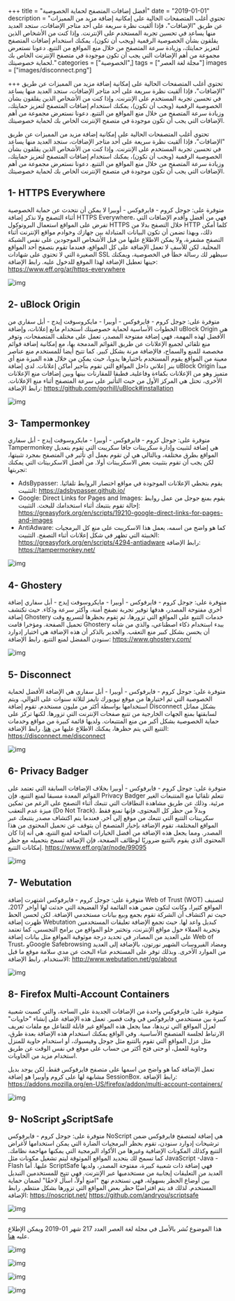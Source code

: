 +++
title = "أفضل إضافات المتصفح لحماية الخصوصية"
date = "2019-01-01"
description = "تحتوي أغلب المتصفحات الحالية على إمكانية إضافة مزيد من المميزات عن طريق \"الإضافات\"، فإذا ألقيت نظرة سريعة على أحد متاجر الإضافات، ستجد العديد منها يساعد في تحسين تجربة المستخدم على الإنترنت. وإذا كنت من الأشخاص الذين يقلقون بشأن الخصوصية الرقمية (ويجب أن تكون)، يمكنك استخدام إضافات المتصفح لتعزيز حمايتك، وزيادة سرعة المتصفح من خلال منع المواقع من التتبع. دعونا نستعرض مجموعة من أهم الإضافات التي يجب أن تكون موجودة في متصفح الإنترنت الخاص بك لحماية خصوصيتك."
categories = ["الخصوصية",]
tags = ["مجلة لغة العصر"]
images = ["images/disconnect.png"]

+++
تحتوي أغلب المتصفحات الحالية على إمكانية إضافة مزيد من المميزات عن طريق "الإضافات"، فإذا ألقيت نظرة سريعة على أحد متاجر الإضافات، ستجد العديد منها يساعد في تحسين تجربة المستخدم على الإنترنت. وإذا كنت من الأشخاص الذين يقلقون بشأن الخصوصية الرقمية (ويجب أن تكون)، يمكنك استخدام إضافات المتصفح لتعزيز حمايتك، وزيادة سرعة المتصفح من خلال منع المواقع من التتبع. دعونا نستعرض مجموعة من أهم الإضافات التي يجب أن تكون موجودة في متصفح الإنترنت الخاص بك لحماية خصوصيتك.


تحتوي أغلب المتصفحات الحالية على إمكانية إضافة مزيد من المميزات عن طريق "الإضافات"، فإذا ألقيت نظرة سريعة على أحد متاجر الإضافات، ستجد العديد منها يساعد في تحسين تجربة المستخدم على الإنترنت. وإذا كنت من الأشخاص الذين يقلقون بشأن الخصوصية الرقمية (ويجب أن تكون)، يمكنك استخدام إضافات المتصفح لتعزيز حمايتك، وزيادة سرعة المتصفح من خلال منع المواقع من التتبع. دعونا نستعرض مجموعة من أهم الإضافات التي يجب أن تكون موجودة في متصفح الإنترنت الخاص بك لحماية خصوصيتك.

## 1- HTTPS Everywhere

متوفرة على: جوجل كروم - فايرفوكس - أوبيرا
لا يمكن أن نتحدث عن حماية الخصوصية أثناء التصفح ولا نذكر إضافة HTTPS Everywhere، فهي من أفضل وأقدم الإضافات التي تفرض على المواقع استعمال البروتوكول HTTPS خلال التصفح بدلا من HTTP كلما أمكن ذلك، وبهذا تضمن أن تكون البيانات المتبادلة بين جهازك وخوادم مواقع الإنترنت أثناء التصفح مشفرة، ولا يمكن الاطلاع عليها من قبل الأشخاص الموجودين على نفس الشبكة المحلية.
لكن للأسف لا تعمل الإضافة على كل المواقع، فعندما تقوم بتصفح أحد المواقع الصغيرة التي لا تحتوي على شهادات SSL سيظهر لك رسالة خطأ في الخصوصية، ويمكنك حينها تعطيل الإضافة لهذا الموقع للدخول عليه.
رابط الإضافة: https://www.eff.org/ar/https-everywhere

![img](images/https-everywhere.png)

## 2- uBlock Origin

متوفرة على: جوجل كروم - فايرفوكس - أوبيرا - مايكروسوفت إيدج - أبل سفاري
من الخطوات الأساسية لحماية خصوصيتك استخدام مانع إعلانات، وإضافة uBlock Origin هي الأفضل لهذه المهمة، فهي إضافة مفتوحة المصدر، تعمل على مختلف المتصفحات، وتوفر منع تلقائي لجميع الإعلانات عن طريق القوائم المدمجة بها، مع إمكانية إضافة قوائم مخصصة للمنع والسماح، فالإضافة مرنة بشكل كبير. كما تتيح أيضا للمستخدم منع عناصر معينة من المواقع يقوم المستخدم باختيارها يدويا، حيث يمكن من خلال هذه الميزة منع أي بنر إعلاني داخل المواقع التي تقوم بتأجير أماكن إعلانات.
لدي إضافة uBlock Origin مبدأ متميز وهو من الإعلانات بكفاءة وفاعليةـ فطبقا للمقارنات بينها وبين إضافات منع الإعلانات الأخرى، تحتل هي المركز الأول من حيث التأثير على سرعة المتصفح أثناء منع الإعلانات.
رابط الإضافة: https://github.com/gorhill/uBlock#installation

![img](images/uBlock.webp)

## 3- Tampermonkey

متوفرة على: جوجل كروم - فايرفوكس - أوبيرا - مايكروسوفت إيدج - أبل سفاري
Tampermonkey هي إضافة لتثبيت وإدارة سكريبتات جافا سكريبت التي تقوم بتعديل المواقع بطرق مختلفة، وبالتالي هي لن تقوم بعمل أي تأثير في المتصفح بمجرد تثبيتها، لكن يجب أن تقوم بتثبيت بعض الاسكريبتات أولا.
من أفضل الاسكربيتات التي يمكنك تجربتها:

- AdsBypasser: يقوم بتخطي الإعلانات الموجودة في مواقع اختصار الروابط تلقائيا.
التثبيت: https://adsbypasser.github.io/
- Google: Direct Links for Pages and Images: يقوم بمنع جوجل من عمل روابط إحالة تقوم بتتبعك أثناء استخدامك للبحث.
التثبيت: https://greasyfork.org/en/scripts/19210-google-direct-links-for-pages-and-images
- AntiAdware: كما هو واضح من اسمه، يعمل هذا الاسكريبت على منع كل البرمجيات الخبيثة التي تظهر في شكل إعلانات أثناء التصفح.
التثبيت: https://greasyfork.org/en/scripts/4294-antiadware
رابط الإضافة: https://tampermonkey.net/

![img](images/Tampermonkey.png)

## 4- Ghostery

متوفرة على: جوجل كروم - فايرفوكس - أوبيرا - مايكروسوفت إيدج - أبل سفاري
إضافة أخري مفتوحة المصدر، هدفها توفير تجربة تصفح أمنة، وأكثر سرعة وذكاء. حيث تكتشف إضافة Ghostery خدمات التتبع على المواقع التي تزورها، ثم تقوم بحظرها لتسريع وقت تحميل الصفحة. 
ومؤخرا قامت Ghostery ببدء استخدام ذكاء اصطناعي، والذي من شأنه أن يحسن بشكل كبير منع التعقب. والجدير بالذكر أن هذه الإضافة هي اختيار إدوارد سنودن المفضل لمنع التتبع.
رابط الإضافة: https://www.ghostery.com/

![img](images/ghostery.webp)

## 5- Disconnect

متوفرة على: جوجل كروم - فايرفوكس - أوبيرا - أبل سفاري
هي الإضافة الأفضل لحماية الخصوصية التي تم اختيارها من موقع نيويورك تايمز لثلاثة سنوات على التوالي. ويتم استخدامها بواسطة أكثر من مليون مستخدم.
تقوم إضافة Disconnect بشكل مماثل لسابقتها بمنع الجهات الخارجية من تتبع صفحات الإنترنت التي تزورها. لكنها تركز على حماية الخصوصية بشكل أكبر من منع المتتبعات. ولديها قائمة كبيرة من مواقع وخدمات التتبع التي يتم حظرها، يمكنك الاطلاع  عليها من [هنا](https://github.com/disconnectme/disconnect-tracking-protection).
رابط الإضافة: https://disconnect.me/disconnect

![img](images/disconnect.png)

## 6- Privacy Badger

متوفرة على: جوجل كروم - فايرفوكس - أوبيرا
بخلاف الإضافات السابقة التي تعتمد على القوائم المعدة مسبقا لمنع التتبع، فإن Privacy Badger تتعلم تلقائيا منع المتتبعات الغير مرئية. وذلك عن طريق مشاهدة النطاقات التي تتبعك أثناء التصفح على الرغم من تمكين ميزة عدم التعقب (Do Not Track).
وبدلاً من حظر كل المحتوى، فإنها تمنع فقط سكريبتات التتبع التي تتبعك من موقع إلى آخر. فعندما يتم اكتشاف مصدر يتتبعك عبر المواقع المختلفة، تقوم الإضافة بإخبار المتصفح أن يتوقف عن تحميل المحتوى من هذا المصدر. ومما يجعل هذه الإضافة من أفضل الخيارات المتاحة لمنع التتبع، هي أنه إذا كان المحتوى الذي يقوم بالتتبع ضروريًا لوظائف الصفحة، فإن الإضافة تسمح بتحميله مع حظر إمكانات التتبع.
https://www.eff.org/ar/node/99095

![img](images/PrivacyBadger.png)

## 7- Webutation

متوفرة على: جوجل كروم - فايرفوكس
اشتهرت إضافة Web of Trust (WOT) لتصنيف المواقع كثيرا، وكانت لتكون ضمن هذه القائمة لولا الفضيحة التي حدثت لها أواخر 2017، حيث تم اكتشاف أن الشركة تقوم بجمع وبيع بيانات مستخدمي الإضافة. لكن لحسن الحظ ظهرت إضافة Webutation كبديل واعد لها.
حيث تجمع الإضافة تعليقات المستخدمين وتجربة العملاء حول مواقع الإنترنت، وتختبر خلو المواقع من برامج التجسس، كما تعتمد على العديد من المصادر في تحديد درجة موثوقية المواقع مثل بيانات إضافة Web of Trust، وGoogle Safebrowsing ومضاد الفيروسات الشهير نورتون، بالإضافة إلى العديد من الموارد الأخرى. وبذلك توفر على المستخدم عناء البحث عن مدي سلامة موقع ما قبل الاستخدام.
رابط الإضافة: http://www.webutation.net/go/about

![img](images/webutation.png)

## 8- Firefox Multi-Account Containers

متوفرة على: فايرفوكس
واحدة من الإضافات الجديدة على الساحة، والتي كسبت شعبية كبيرة بين مستخدمي فايرفوكس في وقت قصير. تعمل هذه الإضافة على إنشاء "حاويات" لعزل المواقع التي تريدها، مما يجعل هذه المواقع غير قابلة للتفاعل مع ملفات تعريف الارتباط لجلسة المتصفح الأساسية.
وفي الواقع يمكنك استخدام هذه الإضافة بعدة طرق، مثل عزل المواقع التي تقوم بالتتبع مثل جوجل وفيسبوك، أو استخدام حاوية للمنزل وحاوية للعمل، أو حتى فتح أكثر من حساب على موقع في نفس الوقت عن طريق استخدام مزيد من الحاويات.

تعمل الإضافة كما هو واضح من اسمها على متصفح فايرفوكس فقط، لكن يوجد بديل مشابهة لها على كروم وأوبيرا هو إضافة SessionBox.
رابط الإضافة: https://addons.mozilla.org/en-US/firefox/addon/multi-account-containers/

![img](images/containers.png)

## 9- NoScript وScriptSafe

متوفرة على: جوجل كروم - فايرفوكس
NoScript هي إضافة لمتصفح فايرفوكس ضمن ترشيحات إدوارد سنودن، تقوم بحظر البرمجيات الضارة التي يمكن استخدامها لأغراض التتبع وكذلك المكونات الإضافية وغيرها من الأكواد البرمجية التي يمكنها مهاجمة نظامك. كما تسمح لك بتحديد المواقع الموثوقة ليتم تشغيل مكونات مثل JavaScript -Java - Flash عليها.
أما ScriptSafe فهي إضافة ذات شعبية كبيرة، مفتوحة المصدر، ولديها العديد من التعليقات إيجابية من مستخدميها عبر الإنترنت. فهي تتيح للمستخدمين التبديل بين أوضاع الحظر بسهولة، فهي تستخدم نهج "امنع أولاً، اسأل لاحقًا" لضمان حماية المستخدم. لذلك قد يتم افتراضيًا حظر بعض المواقع التي تزورها بشكل منتظم.
رابط الإضافة:
https://noscript.net/
https://github.com/andryou/scriptsafe

![img](images/NoScript.png)

---

هذا الموضوع نُشر باﻷصل في مجلة لغة العصر العدد 217 شهر 01-2019 ويمكن الإطلاع عليه [هنا](https://drive.google.com/file/d/16gCFQqQx40lHCnO2EPdlYhdkvYSWv_xh/view?usp=sharing).

![img](images/217-1.png)

![img](images/217-2.png)

![img](images/217-3.png)

![img](images/217-4.png)

